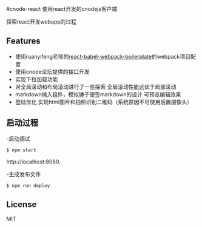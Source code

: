 #cnode-react
使用react开发的cnodejs客户端

探索react开发webapp的过程
## Features
- 使用ruanyifeng老师的[react-babel-webpack-boilerplate](git@github.com:ruanyf/react-babel-webpack-boilerplate.git)的webpack项目配置
- 使用cnode论坛提供的接口开发
- 实现下拉加载功能
- 对全局滚动和布局滚动进行了一些探索
    全局滚动性能远优于局部滚动
- markdown输入组件，模拟锤子便签markdown的设计
    可预览编辑效果
- 登陆优化
    实现html图片和拍照识别二维码（系统原因不可使用后置摄像头）
## 启动过程


-启动调试

```bash
$ npm start
```

http://localhost:8080.

-生成发布文件

```bash
$ npm run deploy
```


## License

MIT
